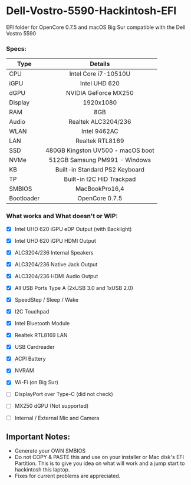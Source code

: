 # Dell-Vostro-5590-Hackintosh-EFI
EFI folder for OpenCore 0.7.5 and macOS Big Sur compatible with the Dell Vostro 5590

### Specs:
Type | Details
| -------------- |:----------------------------:|
CPU | Intel Core i7-10510U
iGPU | Intel UHD 620
dGPU | NVIDIA GeForce MX250
Display | 1920x1080
RAM | 8GB
Audio | Realtek ALC3204/236
WLAN | Intel 9462AC
LAN | Realtek RTL8169
SSD | 480GB Kingston UV500 - macOS boot
NVMe | 512GB Samsung PM991 - Windows
KB | Built-in Standard PS2 Keyboard
TP | Built-in I2C HID Trackpad
SMBIOS | MacBookPro16,4
Bootloader | OpenCore 0.7.5

### What works and What doesn't or WIP:
- [x] Intel UHD 620 iGPU eDP Output (with Backlight)
- [x] Intel UHD 620 iGPU HDMI Output
- [x] ALC3204/236 Internal Speakers
- [x] ALC3204/236 Native Jack Output
- [x] ALC3204/236 HDMI Audio Output
- [x] All USB Ports Type A (2xUSB 3.0 and 1xUSB 2.0)
- [x] SpeedStep / Sleep / Wake
- [x] I2C Touchpad
- [x] Intel Bluetooth Module
- [x] Realtek RTL8169 LAN
- [x] USB Cardreader
- [x] ACPI Battery
- [x] NVRAM
- [x] Wi-Fi (on Big Sur)

- [ ] DisplayPort over Type-C (did not check)
- [ ] MX250 dGPU (Not supported)
- [ ] Internal / External Mic and Camera

## Important Notes:
- Generate your OWN SMBIOS
- Do not COPY & PASTE this and use on your installer or Mac disk's EFI Partition. This is to give you idea on what will work and a jump start to hackintosh this laptop.
- Fixes for current problems are appreciated.
